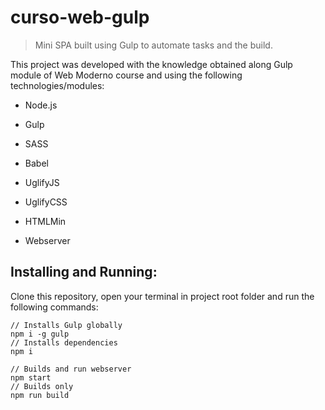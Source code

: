 # curso-web-gulp

> Mini SPA built using Gulp to automate tasks and the build.

This project was developed with the knowledge obtained along Gulp module of Web Moderno course and using the following technologies/modules:

- Node.js

- Gulp

- SASS

- Babel

- UglifyJS

- UglifyCSS

- HTMLMin

- Webserver

## Installing and Running:

Clone this repository, open your terminal in project root folder and run the following commands:

```
// Installs Gulp globally
npm i -g gulp
// Installs dependencies
npm i

// Builds and run webserver
npm start
// Builds only
npm run build
```

